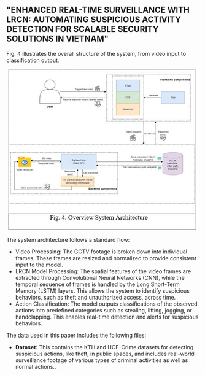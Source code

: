 ## "ENHANCED REAL-TIME SURVEILLANCE WITH LRCN: AUTOMATING SUSPICIOUS ACTIVITY DETECTION FOR SCALABLE SECURITY SOLUTIONS IN VIETNAM"

Fig. 4 illustrates the overall structure of the system, from video input to classification output.
<p align="center">
  <img src="https://github.com/mahoangnhatphi/SOICT-Suspicious-Human-Detection-with-LRCN-model/blob/main/Figure/Figure04.jpg?raw=true" />
</p>

The system architecture follows a standard flow:
- Video Processing: The CCTV footage is broken down into individual frames. These frames are resized and normalized to provide consistent input to the model.
- LRCN Model Processing: The spatial features of the video frames are extracted through Convolutional Neural Networks (CNN), while the temporal sequence of frames is handled by the Long Short-Term Memory (LSTM) layers. This allows the system to identify suspicious behaviors, such as theft and unauthorized access, across time.
- Action Classification: The model outputs classifications of the observed actions into predefined categories such as stealing, lifting, jogging, or handclapping. This enables real-time detection and alerts for suspicious behaviors.

The data used in this paper includes the following files:

- **Dataset:** This contains the KTH and UCF-Crime datasets for detecting suspicious actions, like theft, in public spaces, and includes real-world surveillance footage of various types of criminal activities as well as normal actions..
